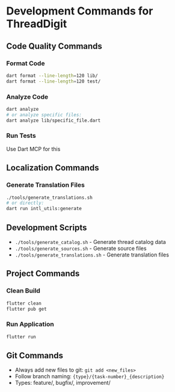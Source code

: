 # Development Commands for ThreadDigit

## Code Quality Commands

### Format Code
```bash
dart format --line-length=120 lib/
dart format --line-length=120 test/
```

### Analyze Code
```bash
dart analyze
# or analyze specific files:
dart analyze lib/specific_file.dart
```

### Run Tests
Use Dart MCP for this

## Localization Commands

### Generate Translation Files
```bash
./tools/generate_translations.sh
# or directly:
dart run intl_utils:generate
```

## Development Scripts
- `./tools/generate_catalog.sh` - Generate thread catalog data
- `./tools/generate_sources.sh` - Generate source files
- `./tools/generate_translations.sh` - Generate translation files

## Project Commands

### Clean Build
```bash
flutter clean
flutter pub get
```

### Run Application
```bash
flutter run
```

## Git Commands
- Always add new files to git: `git add <new_files>`
- Follow branch naming: `{type}/{task-number}_{description}`
- Types: feature/, bugfix/, improvement/
